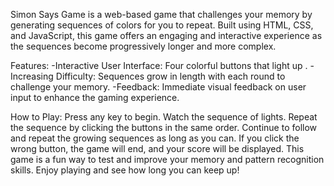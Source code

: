 Simon Says Game is a web-based game that challenges your memory by generating sequences of colors for you to repeat. Built using HTML, CSS, and JavaScript, this game offers an engaging and interactive experience as the sequences become progressively longer and more complex.

Features:
-Interactive User Interface: Four colorful buttons that light up .
-Increasing Difficulty: Sequences grow in length with each round to challenge your memory.
-Feedback: Immediate visual feedback on user input to enhance the gaming experience.

How to Play:
Press any key to begin.
Watch the sequence of lights.
Repeat the sequence by clicking the buttons in the same order.
Continue to follow and repeat the growing sequences as long as you can.
If you click the wrong button, the game will end, and your score will be displayed.
This game is a fun way to test and improve your memory and pattern recognition skills. Enjoy playing and see how long you can keep up!
